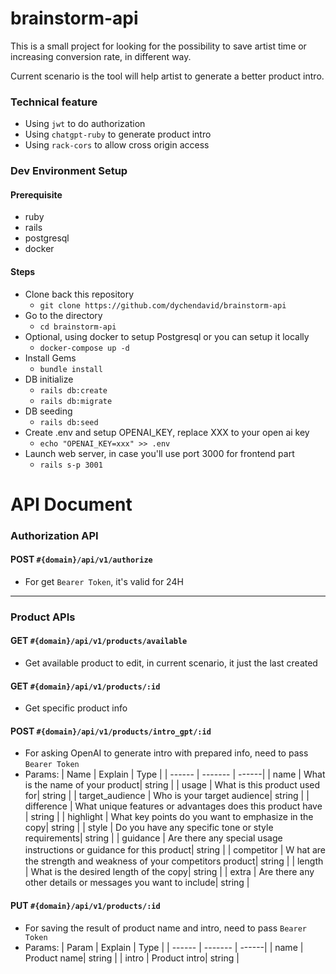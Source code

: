 # brainstorm-api

This is a small project for looking for the possibility to save artist time or increasing conversion rate, in different way.

Current scenario is the tool will help artist to generate a better product intro.

### Technical feature

- Using `jwt` to do authorization
- Using `chatgpt-ruby` to generate product intro
- Using `rack-cors` to allow cross origin access

### Dev Environment Setup

#### Prerequisite

- ruby
- rails
- postgresql
- docker

#### Steps

- Clone back this repository
  - `git clone https://github.com/dychendavid/brainstorm-api`
- Go to the directory
  - `cd brainstorm-api`
- Optional, using docker to setup Postgresql or you can setup it locally
  - `docker-compose up -d`
- Install Gems
  - `bundle install`
- DB initialize
  - `rails db:create`
  - `rails db:migrate`
- DB seeding
  - `rails db:seed`
- Create .env and setup OPENAI_KEY, replace XXX to your open ai key
  - `echo "OPENAI_KEY=xxx" >> .env`
- Launch web server, in case you'll use port 3000 for frontend part
  - `rails s-p 3001`

# API Document

### Authorization API

#### **POST** `#{domain}/api/v1/authorize`

- For get `Bearer Token`, it's valid for 24H

---

### Product APIs

#### **GET** `#{domain}/api/v1/products/available`

- Get available product to edit, in current scenario, it just the last created

#### **GET** `#{domain}/api/v1/products/:id`

- Get specific product info

#### **POST** `#{domain}/api/v1/products/intro_gpt/:id`

- For asking OpenAI to generate intro with prepared info, need to pass `Bearer Token`
- Params:
  | Name | Explain | Type |
  | ------ | ------- | ------|
  | name | What is the name of your product| string |
  | usage | What is this product used for| string |
  | target_audience | Who is your target audience| string |
  | difference | What unique features or advantages does this product have | string |
  | highlight | What key points do you want to emphasize in the copy| string |
  | style | Do you have any specific tone or style requirements| string |
  | guidance | Are there any special usage instructions or guidance for this product| string |
  | competitor | Ｗ hat are the strength and weakness of your competitors product| string |
  | length | What is the desired length of the copy| string |
  | extra | Are there any other details or messages you want to include| string |

#### **PUT** `#{domain}/api/v1/products/:id`

- For saving the result of product name and intro, need to pass `Bearer Token`
- Params:
  | Param | Explain | Type |
  | ------ | ------- | ------|
  | name | Product name| string |
  | intro | Product intro| string |
